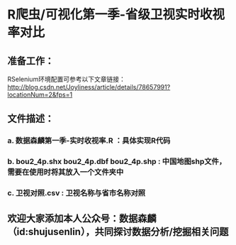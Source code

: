 # R爬虫/可视化第一季-省级卫视实时收视率对比

## 准备工作：
RSelenium环境配置可参考以下文章链接：
http://blog.csdn.net/Joyliness/article/details/78657991?locationNum=2&fps=1

## 文件描述：
### a. 数据森麟第一季-实时收视率.R ：具体实现R代码
### b. bou2_4p.shx bou2_4p.dbf bou2_4p.shp : 中国地图shp文件，需要在使用时将其放入一个文件夹中
### c. 卫视对照.csv : 卫视名称与省市名称对照

## 欢迎大家添加本人公众号：数据森麟（id:shujusenlin），共同探讨数据分析/挖掘相关问题
